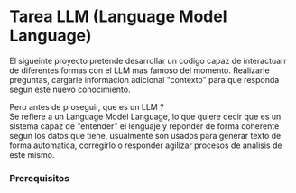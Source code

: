 # Tarea LLM (Language Model Language)

El sigueinte proyecto pretende desarrollar un codigo capaz de interactuarr de diferentes formas con el LLM mas famoso del momento. Realizarle preguntas, cargarle informacion adicional "contexto" 
para que responda segun este nuevo conocimiento.

Pero antes de proseguir, que es un LLM ?  
Se refiere a un Language Model Language, lo que quiere decir que es un sistema capaz de "entender" el lenguaje y reponder de forma coherente segun los datos que tiene, usualmente son usados
para generar texto de forma automatica, corregirlo o responder agilizar procesos de analisis de este mismo.

### Prerequisitos

